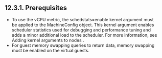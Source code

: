 ## 12.3.1. Prerequisites

- To use the vCPU metric, the schedstats=enable kernel argument must be applied to the MachineConfig object. This kernel argument enables scheduler statistics used for debugging and performance tuning and adds a minor additional load to the scheduler. For more information, see Adding kernel arguments to nodes .
- For guest memory swapping queries to return data, memory swapping must be enabled on the virtual guests.


